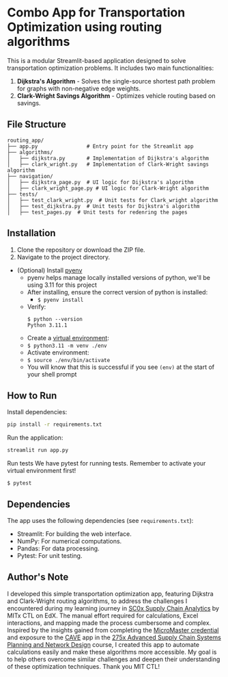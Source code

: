 # Combo App for Transportation Optimization using routing algorithms

This is a modular Streamlit-based application designed to solve transportation optimization problems. It includes two main functionalities:

1. **Dijkstra's Algorithm** - Solves the single-source shortest path problem for graphs with non-negative edge weights.
2. **Clark-Wright Savings Algorithm** - Optimizes vehicle routing based on savings.

## File Structure
```
routing_app/
├── app.py                # Entry point for the Streamlit app
├── algorithms/
│   ├── dijkstra.py       # Implementation of Dijkstra's algorithm
│   ├── clark_wright.py   # Implementation of Clark-Wright savings algorithm
├── navigation/
│   ├── dijkstra_page.py  # UI logic for Dijkstra's algorithm
│   ├── clark_wright_page.py # UI logic for Clark-Wright algorithm
├── tests/
│   ├── test_clark_wright.py  # Unit tests for Clark_wright algorithm
│   ├── test_dijkstra.py  # Unit tests for Dijkstra's algorithm
│   ├── test_pages.py  # Unit tests for redenring the pages
```

## Installation
1. Clone the repository or download the ZIP file.
2. Navigate to the project directory.

- (Optional) Install [pyenv](https://github.com/pyenv/pyenv#installation)
  - pyenv helps manage locally installed versions of python, we'll be using 3.11 for this project
  - After installing, ensure the correct version of python is installed:
    - `$ pyenv install`
  - Verify:
    ```shell
    $ python --version
    Python 3.11.1
    ```
   - Create a [virtual environment](https://docs.python.org/3/library/venv.html#creating-virtual-environments):
   - `$ python3.11 -m venv ./env`
   - Activate environment:
   - `$ source ./env/bin/activate`
   - You will know that this is successful if you see `(env)` at the start of your shell prompt

## How to Run
   Install dependencies:
   ```bash
   pip install -r requirements.txt
   ```
   Run the application:
   ```bash
   streamlit run app.py
   ```
   Run tests
   We have pytest for running tests. Remember to activate your virtual environment first!
   ```shell
   $ pytest
   ```
## Dependencies
The app uses the following dependencies (see `requirements.txt`):
- Streamlit: For building the web interface.
- NumPy: For numerical computations.
- Pandas: For data processing.
- Pytest: For unit testing.

## Author's Note
I developed this simple transportation optimization app, featuring Dijkstra and Clark-Wright routing algorithms, to address the challenges I encountered during my learning journey in [SC0x Supply Chain Analytics](https://www.edx.org/learn/supply-chain-design/massachusetts-institute-of-technology-supply-chain-analytics) by MITx CTL on EdX. The manual effort required for calculations, Excel interactions, and mapping made the process cumbersome and complex. Inspired by the insights gained from completing the [MicroMaster credential](https://ctl.mit.edu/education/online-education/mitx-micromastersr-program-supply-chain-management) and exposure to the [CAVE](https://sc-design.mitcave.com/) app in the [275x Advanced Supply Chain Systems Planning and Network Design](https://ctl.mit.edu/education/online-education/advanced-supply-chain-systems-planning-and-network-design-scm-275x) course, I created this app to automate calculations easily and make these algorithms more accessible. My goal is to help others overcome similar challenges and deepen their understanding of these optimization techniques. Thank you MIT CTL!
